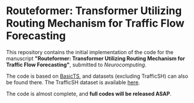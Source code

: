# Routeformer: Transformer Utilizing Routing Mechanism for Traffic Flow Forecasting

This repository contains the initial implementation of the code for the manuscript **"Routeformer: Transformer Utilizing Routing Mechanism for Traffic Flow Forecasting"**, submitted to *Neurocomputing*.

The code is based on [BasicTS](https://github.com/GestaltCogTeam/BasicTS/tree/master), and datasets (excluding TrafficSH) can also be found there. The TrafficSH dataset is available [here](https://github.com/HKUDS/OpenCity).

The code is almost complete, and **full codes will be released ASAP**.
